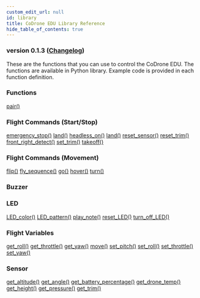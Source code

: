 ```yaml
---
custom_edit_url: null
id: library
title: CoDrone EDU Library Reference
hide_table_of_contents: true
---
```


<h3 class="homeDocLandingVersion">version 0.1.3 (<a class="orange-link" href="/doc-v2/docs/codrone-mini/python/changelog">Changelog</a>)</h3>
These are the functions that you can use to control the CoDrone EDU. The functions are available in Python library. Example code is provided in each function definition.

<div class="boxLanding">
  <div class="parentContainer">
  <div class="box-reference-shadow">
  <h3>Functions</h3>
    <a href="/doc-v2/docs/codrone-mini/python/Connection/01-pair">pair()</a>
    <br />
   </div>
    <div class="box-reference-shadow margin-top-30"> 
        <h3>Flight Commands (Start/Stop)</h3>
            <a href="/doc-v2/docs/codrone-edu/python/Flight-Commands-Start-Stop/01-emergency_stop">emergency_stop()</a>
            <a href="/doc-v2/docs/codrone-edu/python/Flight-Commands-Start-Stop/02-land">land()</a>
            <a href="/docs/codrone-mini/python/Flight-Commands-Start-Stop/headless-on">headless_on()</a>
            <a href="/doc-v2/docs/codrone-mini/python/Flight-Commands-Start-Stop/land">land()</a>
            <a href="/doc-v2/docs/codrone-mini/python/Flight-Commands-Start-Stop/reset-sensor">reset_sensor()</a>
            <a href="/doc-v2/docs/codrone-mini/python/Flight-Commands-Start-Stop/reset-trim">reset_trim()</a>
            <a href="#">front_right_detect()</a>
            <a href="/doc-v2/docs/codrone-mini/python/Flight-Commands-Start-Stop/set-trim">set_trim()</a>
            <a href="/doc-v2/docs/codrone-mini/python/Flight-Commands-Start-Stop/take-off">takeoff()</a>
    </div>
    <div class="box-reference-shadow margin-top-30"> 
        <h3>Flight Commands (Movement)</h3>
        <a href="/doc-v2/docs/codrone-mini/python/Flight-Commands-Movement/flip">flip()</a>
        <a href="/doc-v2/docs/codrone-mini/python/Flight-Commands-Movement/fly-sequence">fly_sequence()</a>
        <a href="/doc-v2/docs/codrone-mini/python/Flight-Commands-Movement/go">go()</a>
        <a href="/doc-v2/docs/codrone-mini/python/Flight-Commands-Movement/hover">hover()</a>
        <a href="/doc-v2/docs/codrone-mini/python/Flight-Commands-Movement/turn">turn()</a>
  </div>
    <div class="box-reference-shadow margin-top-30"> 
        <h3>Buzzer</h3>
        
  </div>
    <div class="box-reference-shadow margin-top-30"> 
        <h3>LED</h3>
        <a href="/doc-v2/docs/codrone-mini/python/LED/led-color">LED_color()</a>
        <a href="/doc-v2/docs/codrone-mini/python/LED/led-pattern">LED_pattern()</a>
        <a href="/doc-v2/docs/codrone-mini/python/LED/play-note">play_note()</a>
        <a href="/doc-v2/docs/codrone-mini/python/LED/reset-led">reset_LED()</a>
        <a href="/doc-v2/docs/codrone-mini/python/LED/turn-off-led">turn_off_LED()</a>
  </div>
  </div>
  <div  class="parentContainer">
    <div class="boxLanding">
       <div class="box-reference-shadow"> 
            <h3> Flight Variables</h3>
            <a href="/doc-v2/docs/codrone-mini/python/Flight-Variables/get-roll">get_roll()</a>
            <a href="/doc-v2/docs/codrone-mini/python/Flight-Variables/get-throttle">get_throttle()</a>
            <a href="/doc-v2/docs/codrone-mini/python/Flight-Variables/get-yaw">get_yaw()</a>
            <a href="/doc-v2/docs/codrone-mini/python/Flight-Variables/move">move()</a>
            <a href="/doc-v2/docs/codrone-mini/python/Flight-Variables/get-pitch">set_pitch()</a>
            <a href="/doc-v2/docs/codrone-mini/python/Flight-Variables/set-roll">set_roll()</a>
            <a href="/doc-v2/docs/codrone-mini/python/Flight-Variables/get-throttle">set_throttle()</a>
            <a href="/doc-v2/docs/codrone-mini/python/Flight-Variables/get-yaw">set_yaw()</a>
        </div>
    </div>
     <div class="box-reference-shadow margin-top-30"> 
            <h3>Sensor</h3>
                <a href="/doc-v2/docs/codrone-mini/python/Sensors/get-altitude">get_altitude()</a>
                <a href="/doc-v2/docs/codrone-mini/python/Sensors/get-angle">get_angle()</a>
                <a href="/doc-v2/docs/codrone-mini/python/Sensors/get-battery-percentage">get_battery_percentage()</a>
                <a href="/doc-v2/docs/codrone-mini/python/Sensors/get-drone-temp">get_drone_temp()</a>
                <a href="/doc-v2/docs/codrone-mini/python/Sensors/get-height">get_height()</a>
                <a href="/doc-v2/docs/codrone-mini/python/Sensors/get-pressure">get_pressure()</a>
                <a href="/doc-v2/docs/codrone-mini/python/Sensors/get-trim">get_trim()</a> 
        </div>
  </div>
</div>
<div class="boxLanding marginTop25">


</div>
